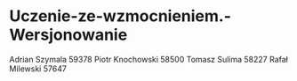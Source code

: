 # Uczenie-ze-wzmocnieniem.-Wersjonowanie
Adrian Szymala 59378
Piotr Knochowski 58500
Tomasz Sulima 58227
Rafał Milewski 57647
